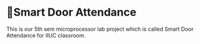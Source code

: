 # 🚪Smart Door Attendance

  This is our 5th sem microprocessor lab project which is called Smart Door Attendance for IIUC classroom.
